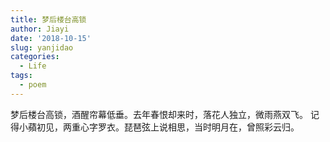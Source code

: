 ```yaml
---
title: 梦后楼台高锁
author: Jiayi
date: '2018-10-15'
slug: yanjidao
categories:
  - Life
tags:
  - poem
---
```


梦后楼台高锁，酒醒帘幕低垂。去年春恨却来时，落花人独立，微雨燕双飞。
记得小蘋初见，两重心字罗衣。琵琶弦上说相思，当时明月在，曾照彩云归。